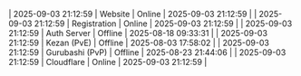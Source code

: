 | 2025-09-03 21:12:59 | Website | Online | 2025-09-03 21:12:59 |
| 2025-09-03 21:12:59 | Registration | Online | 2025-09-03 21:12:59 |
| 2025-09-03 21:12:59 | Auth Server | Offline | 2025-08-18 09:33:31 |
| 2025-09-03 21:12:59 | Kezan (PvE) | Offline | 2025-08-03 17:58:02 |
| 2025-09-03 21:12:59 | Gurubashi (PvP) | Offline | 2025-08-23 21:44:06 |
| 2025-09-03 21:12:59 | Cloudflare | Online | 2025-09-03 21:12:59 |

